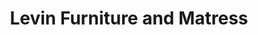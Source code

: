 ---
title: "Levin Furniture and Matress"
url: /pittsburgh/levin-furniture-and-matress/
shop: furniture
---